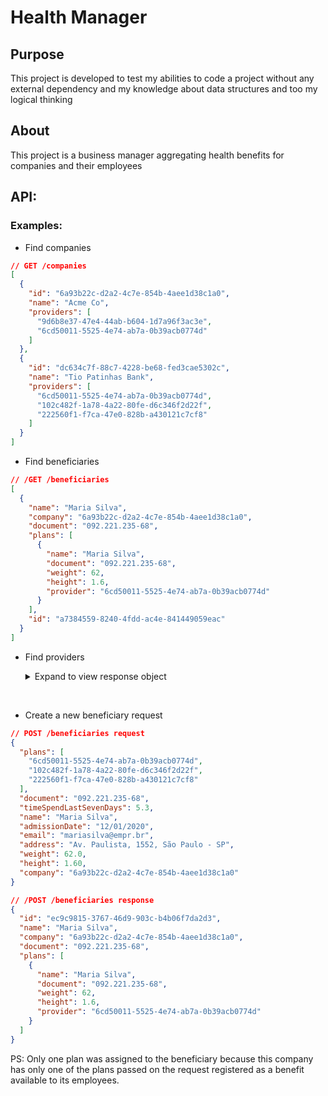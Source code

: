 # Health Manager
## Purpose
This project is developed to test my abilities to code a project without any external dependency and my knowledge about data structures and too my logical thinking

## About
This project is a business manager aggregating health benefits for companies and their employees

## API:
### Examples:

  * Find companies
```json
// GET /companies
[
  {
    "id": "6a93b22c-d2a2-4c7e-854b-4aee1d38c1a0",
    "name": "Acme Co",
    "providers": [
      "9d6b8e37-47e4-44ab-b604-1d7a96f3ac3e",
      "6cd50011-5525-4e74-ab7a-0b39acb0774d"
    ]
  },
  {
    "id": "dc634c7f-88c7-4228-be68-fed3cae5302c",
    "name": "Tio Patinhas Bank",
    "providers": [
      "6cd50011-5525-4e74-ab7a-0b39acb0774d",
      "102c482f-1a78-4a22-80fe-d6c346f2d22f",
      "222560f1-f7ca-47e0-828b-a430121c7cf8"
    ]
  }
]
```

   * Find beneficiaries
```json
// /GET /beneficiaries
[
  {
    "name": "Maria Silva",
    "company": "6a93b22c-d2a2-4c7e-854b-4aee1d38c1a0",
    "document": "092.221.235-68",
    "plans": [
      {
        "name": "Maria Silva",
        "document": "092.221.235-68",
        "weight": 62,
        "height": 1.6,
        "provider": "6cd50011-5525-4e74-ab7a-0b39acb0774d"
      }
    ],
    "id": "a7384559-8240-4fdd-ac4e-841449059eac"
  }
]
```

* Find providers
  <details>
    <summary>Expand to view response object</summary>

      // GET /providers

      [
        {
          "id": "6cd50011-5525-4e74-ab7a-0b39acb0774d",
          "name": "Dental Sorriso",
          "code": "DS",
          "description": "Plano Odontológico Dental Sorriso",
          "schema": {
            "name": {
              "type": "string",
              "required": true
            },
            "document": {
              "type": "string",
              "required": true
            },
            "weight": {
              "type": "number",
              "required": true
            },
            "height": {
              "type": "number",
              "required": true
            }
          }
        },
        {
          "id": "102c482f-1a78-4a22-80fe-d6c346f2d22f",
          "name": "Mente Sã, Corpo São",
          "code": "MC",
          "description": "Plano saúde mental Mente Sã, Corpo São",
          "schema": {
            "document": {
              "type": "string",
              "required": true
            },
            "timeSpendLastSevenDays": {
              "type": "number",
              "required": true
            }
          }
        },
        {
          "id": "9d6b8e37-47e4-44ab-b604-1d7a96f3ac3e",
          "name": "Norte Europa",
          "code": "NE",
          "description": "Plano Norte Europa",
          "schema": {
            "name": {
              "type": "string",
              "required": true
            },
            "document": {
              "type": "string",
              "required": true
            },
            "admissionDate": {
              "type": "date",
              "required": true
            },
            "email": {
              "type": "string",
              "required": true
            }
          }
        },
        {
          "id": "222560f1-f7ca-47e0-828b-a430121c7cf8",
          "name": "Pampulha Intermédica",
          "code": "PI",
          "description": "Plano de saúde Pampulha Intermédica",
          "schema": {
            "name": {
              "type": "string",
              "required": true
            },
            "document": {
              "type": "string",
              "required": true
            },
            "admissionDate": {
              "type": "date",
              "required": true
            },
            "address": {
              "type": "string",
              "required": true
            }
          }
        }
      ]
  </details>
&nbsp;
 * Create a new beneficiary request
```json
// POST /beneficiaries request
{
  "plans": [
    "6cd50011-5525-4e74-ab7a-0b39acb0774d",
    "102c482f-1a78-4a22-80fe-d6c346f2d22f",
    "222560f1-f7ca-47e0-828b-a430121c7cf8"
  ],
  "document": "092.221.235-68",
  "timeSpendLastSevenDays": 5.3,
  "name": "Maria Silva",
  "admissionDate": "12/01/2020",
  "email": "mariasilva@empr.br",
  "address": "Av. Paulista, 1552, São Paulo - SP",
  "weight": 62.0,
  "height": 1.60,
  "company": "6a93b22c-d2a2-4c7e-854b-4aee1d38c1a0"
}
```

```json
// /POST /beneficiaries response
{
  "id": "ec9c9815-3767-46d9-903c-b4b06f7da2d3",
  "name": "Maria Silva",
  "company": "6a93b22c-d2a2-4c7e-854b-4aee1d38c1a0",
  "document": "092.221.235-68",
  "plans": [
    {
      "name": "Maria Silva",
      "document": "092.221.235-68",
      "weight": 62,
      "height": 1.6,
      "provider": "6cd50011-5525-4e74-ab7a-0b39acb0774d"
    }
  ]
}
```
PS: Only one plan was assigned to the beneficiary because this company has only one of the plans passed on the request registered as a benefit available to its employees.